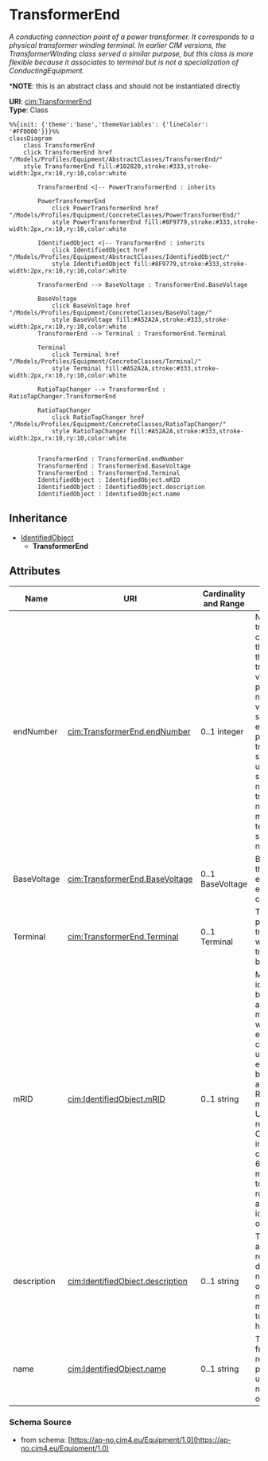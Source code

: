 # TransformerEnd

_A conducting connection point of a power transformer. It corresponds to a physical transformer winding terminal.  In earlier CIM versions, the TransformerWinding class served a similar purpose, but this class is more flexible because it associates to terminal but is not a specialization of ConductingEquipment._

*__NOTE__: this is an abstract class and should not be instantiated directly

**URI**: [cim:TransformerEnd](https://cim.ucaiug.io/ns#TransformerEnd)<br />
**Type**: Class

```mermaid
%%{init: {'theme':'base','themeVariables': {'lineColor': '#FF0000'}}}%%
classDiagram
    class TransformerEnd
    click TransformerEnd href "/Models/Profiles/Equipment/AbstractClasses/TransformerEnd/"
    style TransformerEnd fill:#102820,stroke:#333,stroke-width:2px,rx:10,ry:10,color:white

        TransformerEnd <|-- PowerTransformerEnd : inherits

        PowerTransformerEnd
            click PowerTransformerEnd href "/Models/Profiles/Equipment/ConcreteClasses/PowerTransformerEnd/"
            style PowerTransformerEnd fill:#8F9779,stroke:#333,stroke-width:2px,rx:10,ry:10,color:white
     
        IdentifiedObject <|-- TransformerEnd : inherits
            click IdentifiedObject href "/Models/Profiles/Equipment/AbstractClasses/IdentifiedObject/"
            style IdentifiedObject fill:#8F9779,stroke:#333,stroke-width:2px,rx:10,ry:10,color:white

        TransformerEnd --> BaseVoltage : TransformerEnd.BaseVoltage

        BaseVoltage
            click BaseVoltage href "/Models/Profiles/Equipment/ConcreteClasses/BaseVoltage/"
            style BaseVoltage fill:#A52A2A,stroke:#333,stroke-width:2px,rx:10,ry:10,color:white
        TransformerEnd --> Terminal : TransformerEnd.Terminal

        Terminal
            click Terminal href "/Models/Profiles/Equipment/ConcreteClasses/Terminal/"
            style Terminal fill:#A52A2A,stroke:#333,stroke-width:2px,rx:10,ry:10,color:white

        RatioTapChanger --> TransformerEnd : RatioTapChanger.TransformerEnd

        RatioTapChanger
            click RatioTapChanger href "/Models/Profiles/Equipment/ConcreteClasses/RatioTapChanger/"
            style RatioTapChanger fill:#A52A2A,stroke:#333,stroke-width:2px,rx:10,ry:10,color:white


        TransformerEnd : TransformerEnd.endNumber
        TransformerEnd : TransformerEnd.BaseVoltage
        TransformerEnd : TransformerEnd.Terminal
        IdentifiedObject : IdentifiedObject.mRID
        IdentifiedObject : IdentifiedObject.description
        IdentifiedObject : IdentifiedObject.name
```

## Inheritance
* [IdentifiedObject](/Models/Profiles/Equipment/AbstractClasses/IdentifiedObject/)
    * **TransformerEnd**

## Attributes
| Name | URI | Cardinality and Range | Description | Inheritance |
| ---  | --- | --- | --- | --- |
| endNumber | [cim:TransformerEnd.endNumber](https://cim.ucaiug.io/ns#TransformerEnd.endNumber) | 0..1 integer | Number for this transformer end, corresponding to the end's order in the power transformer vector group or phase angle clock number.  Highest voltage winding should be 1.  Each end within a power transformer should have a unique subsequent end number.   Note the transformer end number need not match the terminal sequence number. | direct |
| BaseVoltage | [cim:TransformerEnd.BaseVoltage](https://cim.ucaiug.io/ns#TransformerEnd.BaseVoltage) | 0..1 BaseVoltage | Base voltage of the transformer end.  This is essential for PU calculation. | direct |
| Terminal | [cim:TransformerEnd.Terminal](https://cim.ucaiug.io/ns#TransformerEnd.Terminal) | 0..1 Terminal | Terminal of the power transformer to which this transformer end belongs. | direct |
| mRID | [cim:IdentifiedObject.mRID](https://cim.ucaiug.io/ns#IdentifiedObject.mRID) | 0..1 string | Master resource identifier issued by a model authority. The mRID is unique within an exchange context. Global uniqueness is easily achieved by using a UUID, as specified in RFC 4122, for the mRID. The use of UUID is strongly recommended.For CIMXML data files in RDF syntax conforming to IEC 61970-552, the mRID is mapped to rdf:ID or rdf:about attributes that identify CIM object elements. | IdentifiedObject |
| description | [cim:IdentifiedObject.description](https://cim.ucaiug.io/ns#IdentifiedObject.description) | 0..1 string | The description is a free human readable text describing or naming the object. It may be non unique and may not correlate to a naming hierarchy. | IdentifiedObject |
| name | [cim:IdentifiedObject.name](https://cim.ucaiug.io/ns#IdentifiedObject.name) | 0..1 string | The name is any free human readable and possibly non unique text naming the object. | IdentifiedObject |

### Schema Source
* from schema: [https://ap-no.cim4.eu/Equipment/1.0](https://ap-no.cim4.eu/Equipment/1.0)
